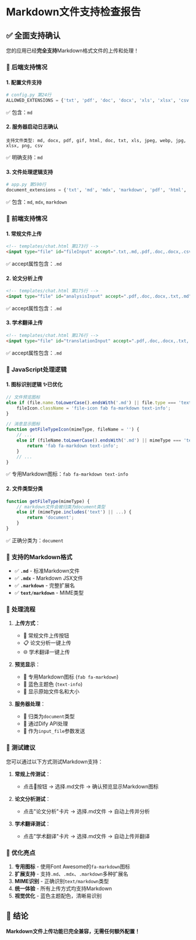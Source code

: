 # Markdown文件支持检查报告

## ✅ 全面支持确认

您的应用已经**完全支持**Markdown格式文件的上传和处理！

### 🎯 **后端支持情况**

#### 1. 配置文件支持
```python
# config.py 第24行
ALLOWED_EXTENSIONS = {'txt', 'pdf', 'doc', 'docx', 'xls', 'xlsx', 'csv', 'md', 'html', 'png', 'jpg', 'jpeg', 'gif', 'webp'}
```
✅ 包含：`md`

#### 2. 服务器启动日志确认
```
支持文件类型: md, docx, pdf, gif, html, doc, txt, xls, jpeg, webp, jpg, xlsx, png, csv
```
✅ 明确支持：`md`

#### 3. 文件处理逻辑支持
```python
# app.py 第590行
document_extensions = {'txt', 'md', 'mdx', 'markdown', 'pdf', 'html', 'xlsx', 'xls', 'doc', 'docx', 'csv', 'xml', 'eml', 'msg', 'pptx', 'ppt', 'epub'}
```
✅ 包含：`md`, `mdx`, `markdown`

### 🎯 **前端支持情况**

#### 1. 常规文件上传
```html
<!-- templates/chat.html 第173行 -->
<input type="file" id="fileInput" accept=".txt,.md,.pdf,.doc,.docx,.csv,.html,.xlsx,.xls">
```
✅ accept属性包含：`.md`

#### 2. 论文分析上传
```html
<!-- templates/chat.html 第175行 -->
<input type="file" id="analysisInput" accept=".pdf,.doc,.docx,.txt,.md">
```
✅ accept属性包含：`.md`

#### 3. 学术翻译上传
```html
<!-- templates/chat.html 第176行 -->
<input type="file" id="translationInput" accept=".pdf,.doc,.docx,.txt,.md,.html">
```
✅ accept属性包含：`.md`

### 🎯 **JavaScript处理逻辑**

#### 1. 图标识别逻辑 ✨**已优化**
```javascript
// 文件预览图标
else if (file.name.toLowerCase().endsWith('.md') || file.type === 'text/markdown') {
    fileIcon.className = 'file-icon fab fa-markdown text-info';
}

// 消息显示图标
function getFileTypeIcon(mimeType, fileName = '') {
    // ...
    else if (fileName.toLowerCase().endsWith('.md') || mimeType === 'text/markdown') {
        return 'fab fa-markdown text-info';
    }
    // ...
}
```
✅ 专用Markdown图标：`fab fa-markdown text-info`

#### 2. 文件类型分类
```javascript
function getFileType(mimeType) {
    // markdown文件会被归类为document类型
    else if (mimeType.includes('text') || ...) {
        return 'document';
    }
}
```
✅ 正确分类为：`document`

### 🎯 **支持的Markdown格式**
- ✅ **`.md`** - 标准Markdown文件
- ✅ **`.mdx`** - Markdown JSX文件  
- ✅ **`.markdown`** - 完整扩展名
- ✅ **`text/markdown`** - MIME类型

### 🎯 **处理流程**
1. **上传方式**：
   - 📎 常规文件上传按钮
   - 📋 论文分析一键上传
   - 🌐 学术翻译一键上传

2. **预览显示**：
   - 🔖 专用Markdown图标 (`fab fa-markdown`)
   - 🎨 蓝色主题色 (`text-info`)
   - 📝 显示原始文件名和大小

3. **服务器处理**：
   - 📁 归类为`document`类型
   - 🔄 通过Dify API处理
   - 💬 作为`input_file`参数发送

### 🎯 **测试建议**
您可以通过以下方式测试Markdown支持：

1. **常规上传测试**：
   - 点击📎按钮 → 选择.md文件 → 确认预览显示Markdown图标

2. **论文分析测试**：
   - 点击"论文分析"卡片 → 选择.md文件 → 自动上传并分析

3. **学术翻译测试**：
   - 点击"学术翻译"卡片 → 选择.md文件 → 自动上传并翻译

### 🚀 **优化亮点**
1. **专用图标** - 使用Font Awesome的`fa-markdown`图标
2. **扩展支持** - 支持`.md`、`.mdx`、`.markdown`多种扩展名
3. **MIME识别** - 正确识别`text/markdown`类型
4. **统一体验** - 所有上传方式均支持Markdown
5. **视觉优化** - 蓝色主题配色，清晰易识别

## 🎉 **结论**
**Markdown文件上传功能已完全兼容，无需任何额外配置！** 